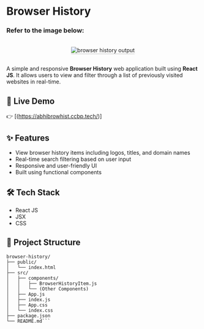 # **Browser History** 

### Refer to the image below:

<br/>
<div style="text-align: center;">
    <img src="https://assets.ccbp.in/frontend/content/react-js/browser-history-output.gif" alt="browser history output" style="max-width:70%;box-shadow:0 2.8px 2.2px rgba(0, 0, 0, 0.12)">
</div>
<br/>

A simple and responsive **Browser History** web application built using **React JS**. It allows users to view and filter through a list of previously visited websites in real-time.

## 🚀 Live Demo

👉 [(https://abhibrowhist.ccbp.tech/)]

## ✨ Features

- View browser history items including logos, titles, and domain names  
- Real-time search filtering based on user input  
- Responsive and user-friendly UI  
- Built using functional components  

## 🛠️ Tech Stack

- React JS  
- JSX  
- CSS  

## 📁 Project Structure

```
browser-history/
├── public/
│   └── index.html
├── src/
│   ├── components/
│   │   ├── BrowserHistoryItem.js
│   │   └── (Other Components)
│   ├── App.js
│   ├── index.js
│   ├── App.css
│   └── index.css
├── package.json
└── README.md```
